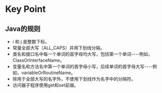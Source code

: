 # Key Point

## Java的规则
- i 和 j 是整数下标。
- 常量全部大写（ALL_CAPS）并用下划线分隔。
- 类名和接口名中每一个单词的首字母均大写，包括第一个单词----例如，ClassOrInterfaceName。
- 变量名和方法名中第一个单词的首字母小写，后续单词的首字母大写----例如，variableOrRoutineName。
- 除用于全部大写的名字外，不使用下划线作为名字中的分隔符。
- 访问器子程序使用get和set前缀。